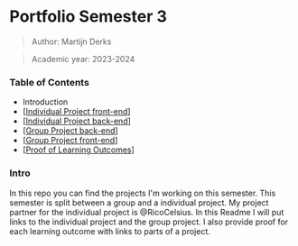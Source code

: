 # Portfolio Semester 3

> Author: Martijn Derks

> Academic year: 2023-2024

### Table of Contents

- Introduction
- [[Individual Project front-end](https://github.com/NuanceDevs/frontend)]
- [[Individual Project back-end](https://github.com/orgs/NuanceDevs/repositories)]
- [[Group Project back-end](https://github.com/MSchreijen/Fellenoord-leffecircuit)]
- [[Group Project front-end](https://github.com/RicoCelsius/Fellenoord-front-end)]
- [[Proof of Learning Outcomes](https://github.com/Martijn-19/Portfolio/tree/AD-S3)]


### Intro

In this repo you can find the projects I'm working on this semester. This semester is split between a group and a individual project. My project partner for the individual project is @RicoCelsius. In this Readme I will put links to the individual project and the group project. I also provide proof for each learning outcome with links to parts of a project. 
